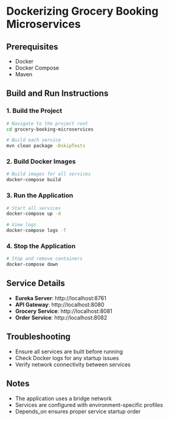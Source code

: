 # Dockerizing Grocery Booking Microservices

## Prerequisites
- Docker
- Docker Compose
- Maven

## Build and Run Instructions

### 1. Build the Project
```bash
# Navigate to the project root
cd grocery-booking-microservices

# Build each service
mvn clean package -DskipTests
```

### 2. Build Docker Images
```bash
# Build images for all services
docker-compose build
```

### 3. Run the Application
```bash
# Start all services
docker-compose up -d

# View logs
docker-compose logs -f
```

### 4. Stop the Application
```bash
# Stop and remove containers
docker-compose down
```

## Service Details
- **Eureka Server**: http://localhost:8761
- **API Gateway**: http://localhost:8080
- **Grocery Service**: http://localhost:8081
- **Order Service**: http://localhost:8082

## Troubleshooting
- Ensure all services are built before running
- Check Docker logs for any startup issues
- Verify network connectivity between services

## Notes
- The application uses a bridge network
- Services are configured with environment-specific profiles
- Depends_on ensures proper service startup order
